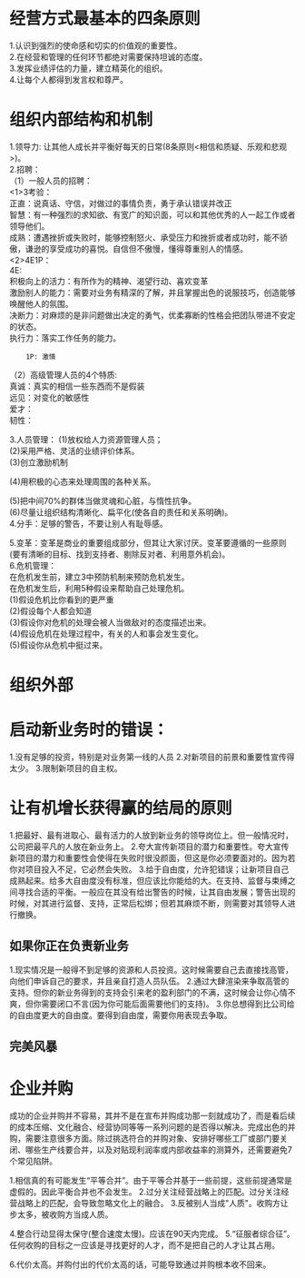 

# 经营方式最基本的四条原则
1.认识到强烈的使命感和切实的价值观的重要性。    
2.在经营和管理的任何环节都绝对需要保持坦诚的态度。    
3.发挥业绩评估的力量，建立精英化的组织。   
4.让每个人都得到发言权和尊严。    

# 组织内部结构和机制
1.领导力: 让其他人成长并平衡好每天的日常(8条原则<相信和质疑、乐观和悲观>)。    
2.招聘：    
  （1）一般人员的招聘：         
      <1>3考验：        
         正直：说真话、守信，对做过的事情负责，勇于承认错误并改正    
         智慧：有一种强烈的求知欲、有宽广的知识面，可以和其他优秀的人一起工作或者领导他们。    
         成熟：遭遇挫折或失败时，能够控制怒火、承受压力和挫折或者成功时，能不骄傲，谦逊的享受成功的喜悦。自信但不傲慢，懂得尊重别人的情感。   
      <2>4E1P：     
        4E:      
        积极向上的活力：有所作为的精神、渴望行动、喜欢变革    
        激励别人的能力：需要对业务有精深的了解，并且掌握出色的说服技巧，创造能够唤醒他人的氛围。    
        决断力：对麻烦的是非问题做出决定的勇气，优柔寡断的性格会把团队带进不安定的状态。   
        执行力：落实工作任务的能力。   

        1P: 激情      
        
  （2）高级管理人员的4个特质:  
   真诚：真实的相信一些东西而不是假装   
   远见：对变化的敏感性   
   爱才：   
   韧性：   
   
3.人员管理：
  (1)放权给人力资源管理人员；    
  (2)采用严格、灵活的业绩评价体系。   
  (3)创立激励机制   

  (4)用积极的心态来处理周围的各种关系。  

  (5)把中间70%的群体当做灵魂和心脏，与惰性抗争。   
  (6)尽量让组织结构清晰化、扁平化(使各自的责任和关系明确)。   
4.分手：足够的警告，不要让别人有耻辱感。   

5.变革：变革是商业的重要组成部分，但其让大家讨厌。变革要遵循的一些原则(要有清晰的目标、找到支持者、剔除反对者、利用意外机会)。  
6.危机管理：   
  在危机发生前，建立3中预防机制来预防危机发生。  
  在危机发生后，利用5种假设来帮助自己处理危机。  
  (1)假设危机比你看到的更严重   
  (2)假设每个人都会知道   
  (3)假设你对危机的处理会被人当做敌对的态度描述出来。  
  (4)假设危机在处理过程中，有关的人和事会发生变化。  
  (5)假设你从危机中挺过来。  


# 组织外部

# 启动新业务时的错误：
1.没有足够的投资，特别是对业务第一线的人员
2.对新项目的前景和重要性宣传得太少。
3.限制新项目的自主权。

# 让有机增长获得赢的结局的原则
1.把最好、最有进取心、最有活力的人放到新业务的领导岗位上。但一般情况时，公司把最平凡的人放在新业务上。
2.夸大宣传新项目的潜力和重要性。夸大宣传新项目的潜力和重要性会使得在失败时很没颜面，但这是你必须要面对的。因为若你对项目投入不足，它必然会失败。
3.给于自由度，允许犯错误；让新项目自己成熟起来。给多大自由度没有标准，但应该比你能给的大。在支持、监督与束缚之间寻找合适的平衡。一般应在其没有给出警告的时候，让其自由发展；警告出现的时候，对其进行监督、支持，正常后松绑；但若其麻烦不断，则需要对其领导人进行撤换。

## 如果你正在负责新业务
1.现实情况是一般得不到足够的资源和人员投资。这时候需要自己去直接找高管，向他们申诉自己的要求，并且亲自打造人员队伍。
2.通过大肆渲染来争取高管的支持。但你的新业务得到的支持会引来老的盈利部门的不满，这时候会让你心情不爽，但你需要闭口不言(因为你可能后面需要他们的支持)。
3.你总想得到比公司给的自由度更大的自由度。要得到自由度，需要你用表现去争取。


## 完美风暴

# 企业并购
成功的企业并购并不容易，其并不是在宣布并购成功那一刻就成功了，而是看后续的成本压缩、文化融合、经营协同等等一系列问题的是否得以解决。完成出色的并购，需要注意很多方面。除过挑选符合的并购对象、安排好哪些工厂或部门要关闭、哪些生产线要合并，以及对贴现利润率或内部收益率的测算外，还需要避免7个常见陷阱。

1.相信真的有可能发生“平等合并”。由于平等合并基于一些前提，这些前提通常是虚假的。因此平衡合并也不会发生。
2.过分关注经营战略上的匹配。过分关注经营战略上的匹配，会导致忽略文化上的融合。
3.反被别人当成"人质"。收购方让步太多，被收购方当成人质。

4.整合行动显得太保守(整合速度太慢)。应该在90天内完成。
5.“征服者综合征”。任何收购的目标之一应该是寻找更好的人才，而不是把自己的人才让其占用。

6.代价太高。并购付出的代价太高的话，可能导致通过并购根本收不回来。
